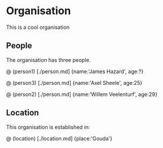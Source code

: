 # Organisation

This is a cool organisation

## People

The organisation has three people.

@ (person1) [./person.md] {name:'James Hazard', age:?}

@ (person3) [./person.md] {name:'Axel Sheele', age:25}

@ (person2) [./person.md] {name:'Willem Veelenturf', age:29}

## Location

This organisation is established in:

@ (location) [./location.md] {place:'Gouda'}